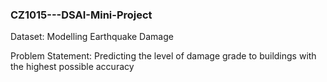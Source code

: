 ### CZ1015---DSAI-Mini-Project

 Dataset: Modelling Earthquake Damage

 Problem Statement: Predicting the level of damage grade to buildings with the highest possible accuracy
